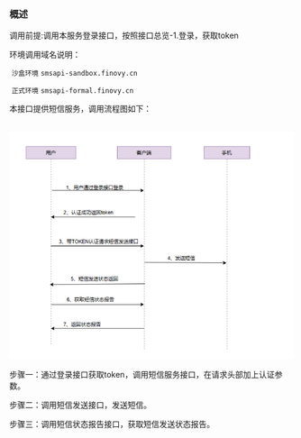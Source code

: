### 概述

调用前提:调用本服务登录接口，按照接口总览-1.登录，获取token

环境调用域名说明：

​		`沙盒环境` `smsapi-sandbox.finovy.cn`

​		`正式环境` `smsapi-formal.finovy.cn`

本接口提供短信服务，调用流程图如下：

​            ![smsapi_process](../../image/smsapi_process.png)

步骤一：通过登录接口获取token，调用短信服务接口，在请求头部加上认证参数。

步骤二：调用短信发送接口，发送短信。

步骤三：调用短信状态报告接口，获取短信发送状态报告。
